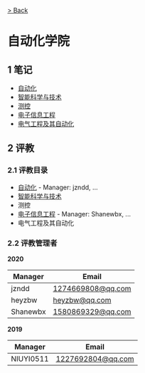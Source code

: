 [> Back](/README.md#2-项目目录)

# 自动化学院

## 1 笔记

- [自动化](automation/README.md)
- [智能科学与技术](intelligence/README.md)
- [测控](observe_and_control/README.md)
- [电子信息工程](electronic_information/README.md)
- [电气工程及其自动化](electronic/README.md)


## 2 评教

### 2.1 评教目录

- [自动化](/evaluation/soa/automation/README.md) - Manager: jzndd, ...
- [智能科学与技术](/evaluation/soa/intelligence/README.md)
- 测控
- [电子信息工程](/evaluation/soa/electronic_information/README.md) - Manager: Shanewbx, ...
- 电气工程及其自动化

### 2.2 评教管理者

**2020**

| Manager |      Email         |
| ------- | ----------------   |
|  jzndd  | 1274669808@qq.com  |
|  heyzbw | heyzbw@qq.com      |
| Shanewbx| 1580869329@qq.com  |

**2019**

| Manager | Email |
| -------   | ----- |
| NIUYI0511 | 1227692804@qq.com  |
